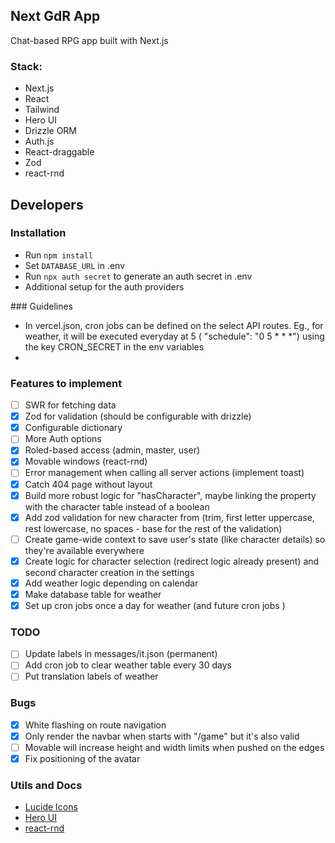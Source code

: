 ## Next GdR App

Chat-based RPG app built with Next.js

### Stack:

- Next.js
- React
- Tailwind
- Hero UI
- Drizzle ORM
- Auth.js
- React-draggable
- Zod
- react-rnd

## Developers

### Installation

- Run `npm install`
- Set `DATABASE_URL` in .env
- Run `npx auth secret` to generate an auth secret in .env
- Additional setup for the auth providers

### Guidelines

- In vercel.json, cron jobs can be defined on the select API routes. Eg., for weather, it will be executed everyday at 5 ( "schedule": "0 5 \* \* \*") using the key CRON_SECRET in the env variables
-

### Features to implement

- [ ] SWR for fetching data
- [x] Zod for validation (should be configurable with drizzle)
- [x] Configurable dictionary
- [ ] More Auth options
- [x] Roled-based access (admin, master, user)
- [x] Movable windows (react-rnd)
- [ ] Error management when calling all server actions (implement toast)
- [x] Catch 404 page without layout
- [x] Build more robust logic for "hasCharacter", maybe linking the property with the character table instead of a boolean
- [x] Add zod validation for new character from (trim, first letter uppercase, rest lowercase, no spaces - base for the rest of the validation)
- [ ] Create game-wide context to save user's state (like character details) so they're available everywhere
- [x] Create logic for character selection (redirect logic already present) and second character creation in the settings
- [x] Add weather logic depending on calendar
- [x] Make database table for weather
- [x] Set up cron jobs once a day for weather (and future cron jobs )

### TODO

- [ ] Update labels in messages/it.json (permanent)
- [ ] Add cron job to clear weather table every 30 days
- [ ] Put translation labels of weather

### Bugs

- [x] White flashing on route navigation
- [x] Only render the navbar when starts with "/game" but it's also valid
- [ ] Movable will increase height and width limits when pushed on the edges
- [x] Fix positioning of the avatar

### Utils and Docs

- [Lucide Icons](https://lucide.dev/icons/)
- [Hero UI](https://www.heroui.com/)
- [react-rnd](https://github.com/bokuweb/react-rnd)

